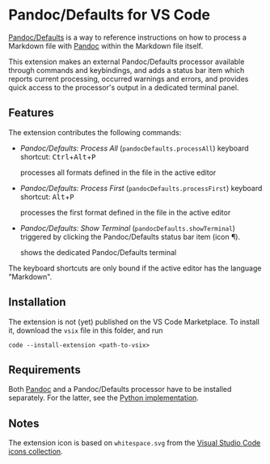 # Pandoc/Defaults for VS Code

[Pandoc/Defaults](https://github.com/allefeld/pandoc-defaults) is a way to reference instructions on how to process a Markdown file with [Pandoc](https://pandoc.org/) within the Markdown file itself.

This extension makes an external Pandoc/Defaults processor available through commands and keybindings, and adds a status bar item which reports current processing, occurred warnings and errors, and provides quick access to the processor's output in a dedicated terminal panel.


## Features

The extension contributes the following commands:

-   *Pandoc/Defaults: Process All* (`pandocDefaults.processAll`)
    keyboard shortcut: <kbd>Ctrl</kbd>+<kbd>Alt</kbd>+<kbd>P</kbd>

    processes all formats defined in the file in the active editor

-   *Pandoc/Defaults: Process First* (`pandocDefaults.processFirst`)
    keyboard shortcut: <kbd>Alt</kbd>+<kbd>P</kbd>

    processes the first format defined in the file in the active editor

-   *Pandoc/Defaults: Show Terminal* (`pandocDefaults.showTerminal`)
    triggered by clicking the Pandoc/Defaults status bar item (icon ¶).

    shows the dedicated Pandoc/Defaults terminal

The keyboard shortcuts are only bound if the active editor has the language "Markdown".


## Installation

The extension is not (yet) published on the VS Code Marketplace. To install it, download the `vsix` file in this folder, and run

````
code --install-extension <path-to-vsix>
````


## Requirements

Both [Pandoc](https://pandoc.org/installing.html) and a Pandoc/Defaults processor have to be installed separately. For the latter, see the [Python implementation](https://github.com/allefeld/pandoc-defaults/tree/main/python).

## Notes

The extension icon is based on `whitespace.svg` from the [Visual Studio Code icons collection](https://github.com/microsoft/vscode-codicons).

